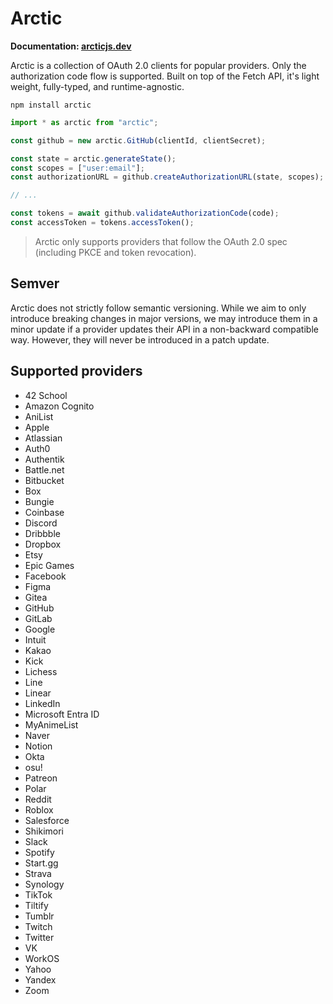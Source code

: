 # Arctic

**Documentation: [arcticjs.dev](https://arcticjs.dev)**

Arctic is a collection of OAuth 2.0 clients for popular providers. Only the authorization code flow is supported. Built on top of the Fetch API, it's light weight, fully-typed, and runtime-agnostic.

```
npm install arctic
```

```ts
import * as arctic from "arctic";

const github = new arctic.GitHub(clientId, clientSecret);

const state = arctic.generateState();
const scopes = ["user:email"];
const authorizationURL = github.createAuthorizationURL(state, scopes);

// ...

const tokens = await github.validateAuthorizationCode(code);
const accessToken = tokens.accessToken();
```

> Arctic only supports providers that follow the OAuth 2.0 spec (including PKCE and token revocation).

## Semver

Arctic does not strictly follow semantic versioning. While we aim to only introduce breaking changes in major versions, we may introduce them in a minor update if a provider updates their API in a non-backward compatible way. However, they will never be introduced in a patch update.

## Supported providers

- 42 School
- Amazon Cognito
- AniList
- Apple
- Atlassian
- Auth0
- Authentik
- Battle.net
- Bitbucket
- Box
- Bungie
- Coinbase
- Discord
- Dribbble
- Dropbox
- Etsy
- Epic Games
- Facebook
- Figma
- Gitea
- GitHub
- GitLab
- Google
- Intuit
- Kakao
- Kick
- Lichess
- Line
- Linear
- LinkedIn
- Microsoft Entra ID
- MyAnimeList
- Naver
- Notion
- Okta
- osu!
- Patreon
- Polar
- Reddit
- Roblox
- Salesforce
- Shikimori
- Slack
- Spotify
- Start.gg
- Strava
- Synology
- TikTok
- Tiltify
- Tumblr
- Twitch
- Twitter
- VK
- WorkOS
- Yahoo
- Yandex
- Zoom
